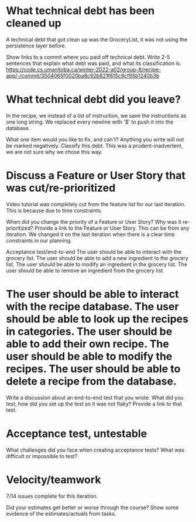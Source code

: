 What technical debt has been cleaned up
========================================
A technical debt that got clean up was the GroceryList, it was not using the persistence layer before.

Show links to a commit where you paid off technical debt. Write 2-5 sentences
that explain what debt was paid, and what its classification is.
https://code.cs.umanitoba.ca/winter-2022-a02/group-8/recipe-app/-/commit/3504065f0020ba8c92b821f615c9cf95b1240b3b


What technical debt did you leave?
==================================
In the recipe, we instead of a list of instruction, we save the instructions as one long string. We replaced every newline with '$' to push it into the database.

What one item would you like to fix, and can't? Anything you write will not
be marked negatively. Classify this debt.
This was a prudent-inadvertent, we are not sure why we chose this way.

Discuss a Feature or User Story that was cut/re-prioritized
============================================
Video tutorial was completely cut from the feature list for our last iteration. This is because due to time constraints.

When did you change the priority of a Feature or User Story? Why was it
re-prioritized? Provide a link to the Feature or User Story. This can be from any
iteration.
We changed it on the last iteration when there is a clear time constraints in our planning.

Acceptance test/end-to-end
The user should be able to interact with the grocery list.
The user should be able to add a new ingredient to the grocery list.
The user should be able to modify an ingredient in the grocery list.
The user should be able to remove an ingredient from the grocery list.

The user should be able to interact with the recipe database.
The user should be able to look up the recipes in categories.
The user should be able to add their own recipe.
The user should be able to modify the recipes.
The user should be able to delete a recipe from the database.
==========================

Write a discussion about an end-to-end test that you wrote. What did you test,
how did you set up the test so it was not flaky? Provide a link to that test.

Acceptance test, untestable
===============

What challenges did you face when creating acceptance tests? What was difficult
or impossible to test?

Velocity/teamwork
=================
7/14 issues complete for this iteration.

Did your estimates get better or worse through the course? Show some
evidence of the estimates/actuals from tasks.
